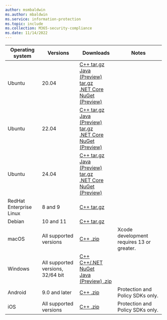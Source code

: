 ```yaml
---
author: msmbaldwin
ms.author: mbaldwin
ms.service: information-protection  
ms.topic: include
ms.collection: M365-security-compliance
ms.date: 11/14/2022
---
```


| Operating system        | Versions                          | Downloads                                                                                                                                                                                                             | Notes                                     |
| ----------------------- | --------------------------------- | --------------------------------------------------------------------------------------------------------------------------------------------------------------------------------------------------------------------- | ----------------------------------------- |
| Ubuntu                  | 20.04                             | [C++ tar.gz](https://aka.ms/mipsdkbinaries)<br>[Java (Preview) tar.gz](https://aka.ms/mipsdkbinaries)<br>[.NET Core NuGet (Preview)](https://www.nuget.org/packages/Microsoft.InformationProtection.File.Ubuntu2004/) |                                           |
| Ubuntu                  | 22.04                             | [C++ tar.gz](https://aka.ms/mipsdkbinaries)<br>[Java (Preview) tar.gz](https://aka.ms/mipsdkbinaries)<br>[.NET Core NuGet (Preview)](https://www.nuget.org/packages/Microsoft.InformationProtection.File.Ubuntu2204/) |                                           |
| Ubuntu                  | 24.04                             | [C++ tar.gz](https://aka.ms/mipsdkbinaries)<br>[Java (Preview) tar.gz](https://aka.ms/mipsdkbinaries)<br>[.NET Core NuGet (Preview)](https://www.nuget.org/packages/Microsoft.InformationProtection.File.Ubuntu2404/) |                                           |
| RedHat Enterprise Linux | 8 and 9                           | [C++ tar.gz](https://aka.ms/mipsdkbinaries)                                                                                                                                                                           |                                           |
| Debian                  | 10 and 11                         | [C++ tar.gz](https://aka.ms/mipsdkbinaries)                                                                                                                                                                           |                                           |
| macOS                   | All supported versions            | [C++ .zip](https://aka.ms/mipsdkbinaries)                                                                                                                                                                             | Xcode development requires 13 or greater. |
| Windows                 | All supported versions, 32/64 bit | [C++](https://aka.ms/mipsdkbinaries)<br>[C++/.NET NuGet](https://www.nuget.org/packages?q=Microsoft.InformationProtection)<br>[Java (Preview) .zip](https://aka.ms/mipsdkbinaries)                                    |                                           |
| Android                 | 9.0 and later                     | [C++ .zip](https://aka.ms/mipsdkbinaries)                                                                                                                                                                             | Protection and Policy SDKs only.          |
| iOS                     | All supported versions            | [C++ .zip](https://aka.ms/mipsdkbinaries)                                                                                                                                                                             | Protection and Policy SDKs only.          |

